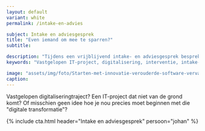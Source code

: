```yaml
---
layout: default
variant: white
permalink: /intake-en-advies

subject: Intake en adviesgesprek
title: "Even iemand om mee te sparren?"
subtitle: 

description: "Tijdens een vrijblijvend intake- en adviesgesprek bespreken we jouw situatie en hoe we daarbij kunnen helpen."
keywords: "Vastgelopen IT-project, digitalisering, interventie, intake- en advies, oude ICT, can do mentaliteit, design thinking, levende software, innovatie"

image: "assets/img/foto/Starten-met-innovatie-verouderde-software-vervangen.jpg"
caption: 
---
```

Vastgelopen digitaliseringtraject? Een IT-project dat niet van de grond komt? Of misschien geen idee hoe je nou precies moet beginnen met die \"digitale transformatie\"?

{% include cta.html header="Intake en adviesgesprek" persoon="johan" %}
